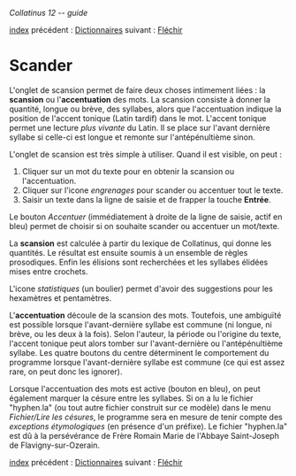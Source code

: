 *Collatinus 12 -- guide*

[index](index.html) précédent : [Dictionnaires](dictionnaires.html) suivant : [Fléchir](flechir.html) 

Scander
=======

L'onglet de scansion permet de faire deux choses
intimement liées : la **scansion** ou l'**accentuation** des mots.
La scansion consiste à donner la quantité, longue ou brève, des syllabes,
alors que l'accentuation indique la position de l'accent
tonique (Latin tardif) dans le mot.
L'accent tonique permet une lecture _plus vivante_ du Latin.
Il se place sur l'avant dernière syllabe si celle-ci
est longue et remonte sur l'antépénultième sinon.

L'onglet de scansion est très simple à utiliser. 
Quand il est visible, on peut :
 1.   Cliquer sur un mot du texte pour en obtenir
    la scansion ou l'accentuation.
 1.   Cliquer sur l'icone _engrenages_ pour 
    scander ou accentuer tout le texte.
 1.   Saisir un texte dans la ligne de saisie
    et de frapper la touche **Entrée**.
    
Le bouton _Accentuer_ (immédiatement à droite 
de la ligne de saisie, actif en bleu) permet de choisir 
si on souhaite scander ou accentuer un mot/texte.

La **scansion** est calculée à partir du lexique de
Collatinus, qui donne les quantités. Le résultat est
ensuite soumis à un ensemble de règles prosodiques.
Enfin les élisions sont recherchées et les syllabes
élidées mises entre crochets.

L'icone _statistiques_ (un boulier) permet d'avoir 
des suggestions pour les hexamètres et pentamètres.

L'**accentuation** découle de la scansion des mots.
Toutefois, une ambiguïté est possible lorsque
l'avant-dernière syllabe est commune (ni longue,
ni brève, ou les deux à la fois). Selon l'auteur,
la période ou l'origine du texte, l'accent tonique
peut alors tomber sur l'avant-dernière ou 
l'antépénultième syllabe. Les quatre boutons du centre
déterminent le comportement du programme
lorsque l'avant-dernière syllabe est commune
(ce qui est assez rare, on peut donc les ignorer).

Lorsque l'accentuation des mots est active (bouton en bleu),
on peut également marquer la césure entre les syllabes.
Si on a lu le fichier "hyphen.la" (ou tout autre fichier
construit sur ce modèle) dans le menu _Fichier/Lire les césures_, 
le programme sera en mesure de tenir compte 
des _exceptions étymologiques_ (en présence d'un préfixe).
Le fichier "hyphen.la" est dû à la persévérance de 
Frère Romain Marie de l'Abbaye Saint-Joseph de Flavigny-sur-Ozerain.

[index](index.html) précédent : [Dictionnaires](dictionnaires.html) suivant : [Fléchir](flechir.html) 
